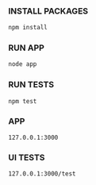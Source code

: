 ### INSTALL PACKAGES
```sh
npm install
```

### RUN APP
```sh
node app
```

### RUN TESTS
```
npm test
```

### APP
```
127.0.0.1:3000
```

### UI TESTS
```
127.0.0.1:3000/test
```